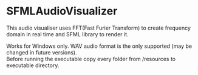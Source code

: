 # SFMLAudioVisualizer
This audio visualiser uses FFT(Fast Furier Transform) to create frequency domain in real time and SFML library to render it.  

Works for Windows only. WAV audio format is the only supported (may be changed in future versions).  
Before running the executable copy every folder from /resources to executable directory.
